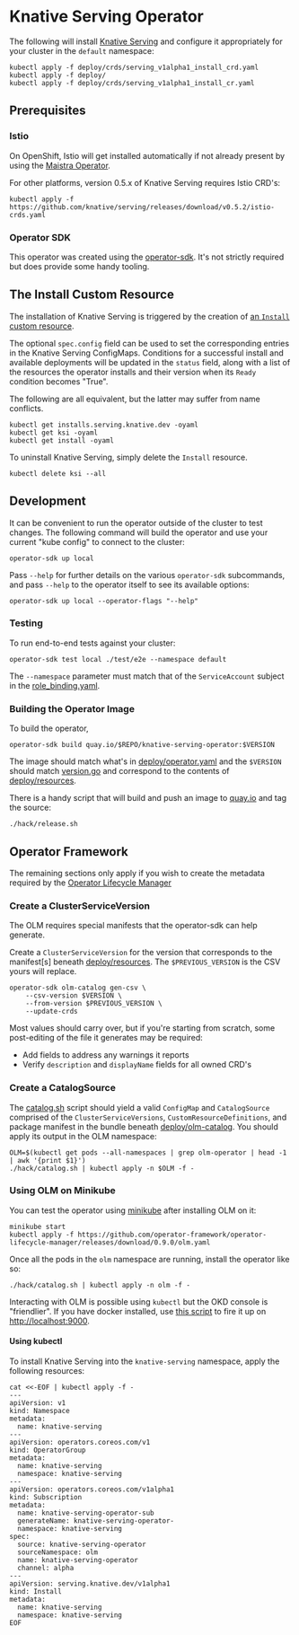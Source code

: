 # Knative Serving Operator

The following will install [Knative
Serving](https://github.com/knative/serving) and configure it
appropriately for your cluster in the `default` namespace:

    kubectl apply -f deploy/crds/serving_v1alpha1_install_crd.yaml
    kubectl apply -f deploy/
    kubectl apply -f deploy/crds/serving_v1alpha1_install_cr.yaml

## Prerequisites

### Istio

On OpenShift, Istio will get installed automatically if not already
present by using the [Maistra Operator](https://maistra.io/).

For other platforms, version 0.5.x of Knative Serving requires Istio CRD's:

    kubectl apply -f https://github.com/knative/serving/releases/download/v0.5.2/istio-crds.yaml

### Operator SDK

This operator was created using the
[operator-sdk](https://github.com/operator-framework/operator-sdk/).
It's not strictly required but does provide some handy tooling.

## The Install Custom Resource

The installation of Knative Serving is triggered by the creation of
[an `Install` custom
resource](deploy/crds/serving_v1alpha1_install_cr.yaml).

The optional `spec.config` field can be used to set the corresponding
entries in the Knative Serving ConfigMaps. Conditions for a successful
install and available deployments will be updated in the `status`
field, along with a list of the resources the operator installs and
their version when its `Ready` condition becomes "True".

The following are all equivalent, but the latter may suffer from name
conflicts.

    kubectl get installs.serving.knative.dev -oyaml
    kubectl get ksi -oyaml
    kubectl get install -oyaml

To uninstall Knative Serving, simply delete the `Install` resource.

    kubectl delete ksi --all
    
## Development

It can be convenient to run the operator outside of the cluster to
test changes. The following command will build the operator and use
your current "kube config" to connect to the cluster:

    operator-sdk up local

Pass `--help` for further details on the various `operator-sdk`
subcommands, and pass `--help` to the operator itself to see its
available options:

    operator-sdk up local --operator-flags "--help"

### Testing

To run end-to-end tests against your cluster:

    operator-sdk test local ./test/e2e --namespace default

The `--namespace` parameter must match that of the `ServiceAccount`
subject in the [role_binding.yaml](deploy/role_binding.yaml).

### Building the Operator Image

To build the operator,

    operator-sdk build quay.io/$REPO/knative-serving-operator:$VERSION

The image should match what's in
[deploy/operator.yaml](deploy/operator.yaml) and the `$VERSION` should
match [version.go](version/version.go) and correspond to the contents
of [deploy/resources](deploy/resources/).

There is a handy script that will build and push an image to
[quay.io](https://quay.io/repository/openshift-knative/knative-serving-operator)
and tag the source:

    ./hack/release.sh

## Operator Framework

The remaining sections only apply if you wish to create the metadata
required by the [Operator Lifecycle
Manager](https://github.com/operator-framework/operator-lifecycle-manager)

### Create a ClusterServiceVersion

The OLM requires special manifests that the operator-sdk can help
generate.

Create a `ClusterServiceVersion` for the version that corresponds to
the manifest[s] beneath [deploy/resources](deploy/resources/). The
`$PREVIOUS_VERSION` is the CSV yours will replace.

    operator-sdk olm-catalog gen-csv \
        --csv-version $VERSION \
        --from-version $PREVIOUS_VERSION \
        --update-crds

Most values should carry over, but if you're starting from scratch,
some post-editing of the file it generates may be required:

* Add fields to address any warnings it reports
* Verify `description` and `displayName` fields for all owned CRD's

### Create a CatalogSource

The [catalog.sh](hack/catalog.sh) script should yield a valid
`ConfigMap` and `CatalogSource` comprised of the
`ClusterServiceVersions`, `CustomResourceDefinitions`, and package
manifest in the bundle beneath
[deploy/olm-catalog](deploy/olm-catalog/). You should apply its output
in the OLM namespace:

    OLM=$(kubectl get pods --all-namespaces | grep olm-operator | head -1 | awk '{print $1}')
    ./hack/catalog.sh | kubectl apply -n $OLM -f -

### Using OLM on Minikube

You can test the operator using
[minikube](https://kubernetes.io/docs/setup/minikube/) after
installing OLM on it:

    minikube start
    kubectl apply -f https://github.com/operator-framework/operator-lifecycle-manager/releases/download/0.9.0/olm.yaml

Once all the pods in the `olm` namespace are running, install the
operator like so:
    
    ./hack/catalog.sh | kubectl apply -n olm -f -

Interacting with OLM is possible using `kubectl` but the OKD console
is "friendlier". If you have docker installed, use [this
script](https://github.com/operator-framework/operator-lifecycle-manager/blob/master/scripts/run_console_local.sh)
to fire it up on <http://localhost:9000>.

#### Using kubectl

To install Knative Serving into the `knative-serving` namespace, apply
the following resources:

```
cat <<-EOF | kubectl apply -f -
---
apiVersion: v1
kind: Namespace
metadata:
  name: knative-serving
---
apiVersion: operators.coreos.com/v1
kind: OperatorGroup
metadata:
  name: knative-serving
  namespace: knative-serving
---
apiVersion: operators.coreos.com/v1alpha1
kind: Subscription
metadata:
  name: knative-serving-operator-sub
  generateName: knative-serving-operator-
  namespace: knative-serving
spec:
  source: knative-serving-operator
  sourceNamespace: olm
  name: knative-serving-operator
  channel: alpha
---
apiVersion: serving.knative.dev/v1alpha1
kind: Install
metadata:
  name: knative-serving
  namespace: knative-serving
EOF
```

